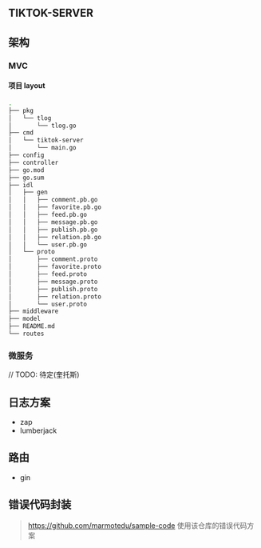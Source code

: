 ## TIKTOK-SERVER

## 架构
### MVC
#### 项目 layout
```bash
.
├── pkg
│   └── tlog
│       └── tlog.go
├── cmd
│   └── tiktok-server
│       └── main.go
├── config
├── controller
├── go.mod
├── go.sum
├── idl
│   ├── gen
│   │   ├── comment.pb.go
│   │   ├── favorite.pb.go
│   │   ├── feed.pb.go
│   │   ├── message.pb.go
│   │   ├── publish.pb.go
│   │   ├── relation.pb.go
│   │   └── user.pb.go
│   └── proto
│       ├── comment.proto
│       ├── favorite.proto
│       ├── feed.proto
│       ├── message.proto
│       ├── publish.proto
│       ├── relation.proto
│       └── user.proto
├── middleware
├── model
├── README.md
└── routes
```
### 微服务
// TODO: 待定(奎托斯)


## 日志方案
- zap
- lumberjack

## 路由
- gin

## 错误代码封装
> https://github.com/marmotedu/sample-code
> 使用该仓库的错误代码方案